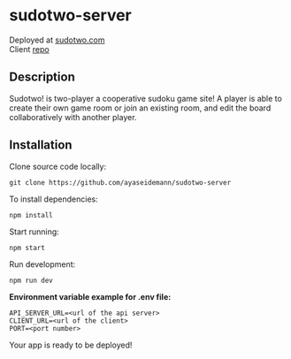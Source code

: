 # sudotwo-server

Deployed at [sudotwo.com](https://sudotwo.com)\
Client [repo](https://github.com/ayaseidemann/sudotwo-client)

## Description

Sudotwo! is two-player a cooperative sudoku game site! A player is able to create their own game 
room or join an existing room, and edit the board collaboratively with another player.

## Installation

Clone source code locally:

`git clone https://github.com/ayaseidemann/sudotwo-server`

To install dependencies:

`npm install`

Start running:

`npm start`

Run development:

`npm run dev`

**Environment variable example for .env file:**

`API_SERVER_URL=<url of the api server>`\
`CLIENT_URL=<url of the client>`\
`PORT=<port number>`

Your app is ready to be deployed!
